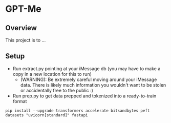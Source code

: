 # GPT-Me

## Overview
This project is to ...

## Setup
- Run extract.py pointing at your iMessage db (you may have to make a copy in a new location for this to run)
    - (WARNING): Be extremely careful moving around your iMessage data. There is likely much information you wouldn't want to be stolen or accidentally free to the public :)
- Run prep.py to get data prepped and tokenized into a ready-to-train format

```
pip install --upgrade transformers accelerate bitsandbytes peft datasets "uvicorn[standard]" fastapi
```